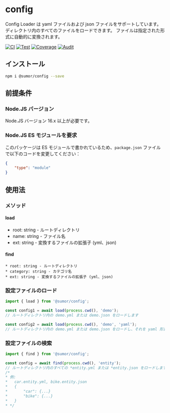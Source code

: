 # config
Config Loader は yaml ファイルおよび json ファイルをサポートしています。ディレクトリ内のすべてのファイルをロードできます。
ファイルは指定された形式に自動的に変換されます。

[![CI](https://github.com/sumor-cloud/config/actions/workflows/ci.yml/badge.svg)](https://github.com/sumor-cloud/config/actions/workflows/ci.yml)
[![Test](https://github.com/sumor-cloud/config/actions/workflows/ut.yml/badge.svg)](https://github.com/sumor-cloud/config/actions/workflows/ut.yml)
[![Coverage](https://github.com/sumor-cloud/config/actions/workflows/coverage.yml/badge.svg)](https://github.com/sumor-cloud/config/actions/workflows/coverage.yml)
[![Audit](https://github.com/sumor-cloud/config/actions/workflows/audit.yml/badge.svg)](https://github.com/sumor-cloud/config/actions/workflows/audit.yml)

## インストール
```bash
npm i @sumor/config --save
```

## 前提条件

### Node.JS バージョン
Node.JS バージョン 16.x 以上が必要です。

### Node.JS ES モジュールを要求
このパッケージは ES モジュールで書かれているため、```package.json``` ファイルで以下のコードを変更してください：
```json
{
    "type": "module"
}
```

## 使用法

### メソッド

#### load
 * root: string - ルートディレクトリ
 * name: string - ファイル名
 * ext: string - 変換するファイルの拡張子 (yml、json)

#### find
    * root: string - ルートディレクトリ
    * category: string - カテゴリ名
    * ext: string - 変換するファイルの拡張子 (yml、json)

### 設定ファイルのロード

```javascript
import { load } from '@sumor/config';

const config1 = await load(process.cwd(), 'demo');
// ルートディレクトリ内の demo.yml または demo.json をロードします

const config2 = await load(process.cwd(), 'demo', 'yaml');
// ルートディレクトリ内の demo.yml または demo.json をロードし、それを yaml 形式のファイルに変換します

```

### 設定ファイルの検索

```javascript
import { find } from '@sumor/config';

const config = await find(process.cwd(), 'entity');
// ルートディレクトリ内のすべての *entity.yml または *entity.json をロードします
/*
* 例:
*   car.entity.yml, bike.entity.json
*   {
*       "car": {...}
*       "bike": {...}
*   }
* */
```